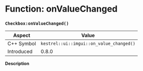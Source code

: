 
# Function: onValueChanged
### `Checkbox:onValueChanged()`

| Aspect | Value |
| --- | --- |
| C++ Symbol | `kestrel::ui::imgui::on_value_changed()` |
| Introduced | 0.8.0 |

**Description**


